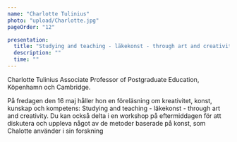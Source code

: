 ```yaml
---
name: "Charlotte Tulinius"
photo: "upload/Charlotte.jpg"
pageOrder: "12"

presentation:
  title: "Studying and teaching - läkekonst - through art and creativity"
  description: ""
  time: ""  
---
```

Charlotte Tulinius Associate Professor of Postgraduate Education, Köpenhamn och Cambridge.

På fredagen den 16 maj håller hon en föreläsning  om kreativitet, konst, kunskap och kompetens: Studying and teaching - läkekonst - through art and creativity. Du kan också delta i en workshop på eftermiddagen för att diskutera och uppleva något av de metoder baserade på konst, som Chalotte använder i sin forskning